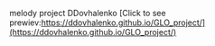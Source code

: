 melody project
DDovhalenko
[Click to see prewiev:https://ddovhalenko.github.io/GLO_project/](https://ddovhalenko.github.io/GLO_project/)
